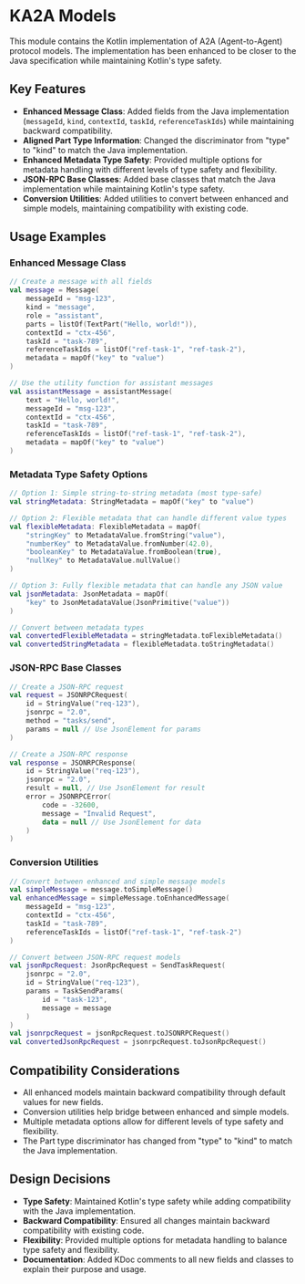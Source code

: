 # KA2A Models

This module contains the Kotlin implementation of A2A (Agent-to-Agent) protocol models. The implementation has been enhanced to be closer to the Java specification while maintaining Kotlin's type safety.

## Key Features

- **Enhanced Message Class**: Added fields from the Java implementation (`messageId`, `kind`, `contextId`, `taskId`, `referenceTaskIds`) while maintaining backward compatibility.
- **Aligned Part Type Information**: Changed the discriminator from "type" to "kind" to match the Java implementation.
- **Enhanced Metadata Type Safety**: Provided multiple options for metadata handling with different levels of type safety and flexibility.
- **JSON-RPC Base Classes**: Added base classes that match the Java implementation while maintaining Kotlin's type safety.
- **Conversion Utilities**: Added utilities to convert between enhanced and simple models, maintaining compatibility with existing code.

## Usage Examples

### Enhanced Message Class

```kotlin
// Create a message with all fields
val message = Message(
    messageId = "msg-123",
    kind = "message",
    role = "assistant",
    parts = listOf(TextPart("Hello, world!")),
    contextId = "ctx-456",
    taskId = "task-789",
    referenceTaskIds = listOf("ref-task-1", "ref-task-2"),
    metadata = mapOf("key" to "value")
)

// Use the utility function for assistant messages
val assistantMessage = assistantMessage(
    text = "Hello, world!",
    messageId = "msg-123",
    contextId = "ctx-456",
    taskId = "task-789",
    referenceTaskIds = listOf("ref-task-1", "ref-task-2"),
    metadata = mapOf("key" to "value")
)
```

### Metadata Type Safety Options

```kotlin
// Option 1: Simple string-to-string metadata (most type-safe)
val stringMetadata: StringMetadata = mapOf("key" to "value")

// Option 2: Flexible metadata that can handle different value types
val flexibleMetadata: FlexibleMetadata = mapOf(
    "stringKey" to MetadataValue.fromString("value"),
    "numberKey" to MetadataValue.fromNumber(42.0),
    "booleanKey" to MetadataValue.fromBoolean(true),
    "nullKey" to MetadataValue.nullValue()
)

// Option 3: Fully flexible metadata that can handle any JSON value
val jsonMetadata: JsonMetadata = mapOf(
    "key" to JsonMetadataValue(JsonPrimitive("value"))
)

// Convert between metadata types
val convertedFlexibleMetadata = stringMetadata.toFlexibleMetadata()
val convertedStringMetadata = flexibleMetadata.toStringMetadata()
```

### JSON-RPC Base Classes

```kotlin
// Create a JSON-RPC request
val request = JSONRPCRequest(
    id = StringValue("req-123"),
    jsonrpc = "2.0",
    method = "tasks/send",
    params = null // Use JsonElement for params
)

// Create a JSON-RPC response
val response = JSONRPCResponse(
    id = StringValue("req-123"),
    jsonrpc = "2.0",
    result = null, // Use JsonElement for result
    error = JSONRPCError(
        code = -32600,
        message = "Invalid Request",
        data = null // Use JsonElement for data
    )
)
```

### Conversion Utilities

```kotlin
// Convert between enhanced and simple message models
val simpleMessage = message.toSimpleMessage()
val enhancedMessage = simpleMessage.toEnhancedMessage(
    messageId = "msg-123",
    contextId = "ctx-456",
    taskId = "task-789",
    referenceTaskIds = listOf("ref-task-1", "ref-task-2")
)

// Convert between JSON-RPC request models
val jsonRpcRequest: JsonRpcRequest = SendTaskRequest(
    jsonrpc = "2.0",
    id = StringValue("req-123"),
    params = TaskSendParams(
        id = "task-123",
        message = message
    )
)
val jsonrpcRequest = jsonRpcRequest.toJSONRPCRequest()
val convertedJsonRpcRequest = jsonrpcRequest.toJsonRpcRequest()
```

## Compatibility Considerations

- All enhanced models maintain backward compatibility through default values for new fields.
- Conversion utilities help bridge between enhanced and simple models.
- Multiple metadata options allow for different levels of type safety and flexibility.
- The Part type discriminator has changed from "type" to "kind" to match the Java implementation.

## Design Decisions

- **Type Safety**: Maintained Kotlin's type safety while adding compatibility with the Java implementation.
- **Backward Compatibility**: Ensured all changes maintain backward compatibility with existing code.
- **Flexibility**: Provided multiple options for metadata handling to balance type safety and flexibility.
- **Documentation**: Added KDoc comments to all new fields and classes to explain their purpose and usage.